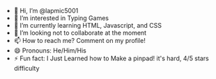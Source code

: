 - 👋 Hi, I’m @lapmic5001
- 👀 I’m interested in Typing Games
- 🌱 I’m currently learning HTML, Javascript, and CSS
- 💞️ I’m looking not to collaborate at the moment
- 📫 How to reach me? Comment on my profile!
- 😄 Pronouns: He/Him/His
- ⚡ Fun fact: I Just Learned how to Make a pinpad! it's hard, 4/5 stars difficulty

<!---
lapmic5001/lapmic5001 is a ✨ special ✨ repository because its `README.md` (this file) appears on your GitHub profile.
You can click the Preview link to take a look at your changes.
--->
